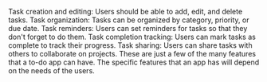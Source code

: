 Task creation and editing: Users should be able to add, edit, and delete tasks.
Task organization: Tasks can be organized by category, priority, or due date.
Task reminders: Users can set reminders for tasks so that they don't forget to do them.
Task completion tracking: Users can mark tasks as complete to track their progress.
Task sharing: Users can share tasks with others to collaborate on projects.
These are just a few of the many features that a to-do app can have. The specific features that an app has will depend on the needs of the users.
